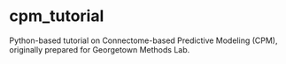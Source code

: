 # cpm_tutorial
Python-based tutorial on Connectome-based Predictive Modeling (CPM), originally prepared for Georgetown Methods Lab.
